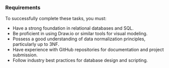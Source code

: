 ### Requirements
To successfully complete these tasks, you must:

- Have a strong foundation in relational databases and SQL.
- Be proficient in using Draw.io or similar tools for visual modeling.
- Possess a good understanding of data normalization principles, particularly up to 3NF.
- Have experience with GitHub repositories for documentation and project submission.
- Follow industry best practices for database design and scripting.
